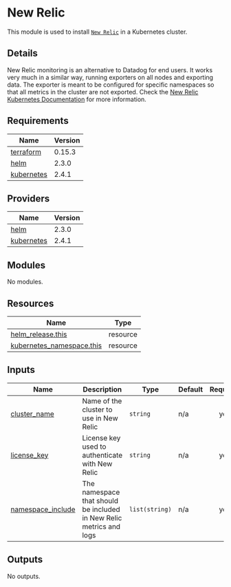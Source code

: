 # New Relic

This module is used to install [`New Relic`](https://github.com/newrelic/helm-charts) in a Kubernetes cluster.

## Details

New Relic monitoring is an alternative to Datadog for end users. It works very much in a similar way, running exporters on all nodes and exporting data. The exporter is meant to be configured for
specific namespaces so that all metrics in the cluster are not exported. Check the [New Relic Kubernetes
Documentation](https://docs.newrelic.com/docs/integrations/kubernetes-integration/installation/kubernetes-integration-install-configure/) for more information.

## Requirements

| Name | Version |
|------|---------|
| <a name="requirement_terraform"></a> [terraform](#requirement\_terraform) | 0.15.3 |
| <a name="requirement_helm"></a> [helm](#requirement\_helm) | 2.3.0 |
| <a name="requirement_kubernetes"></a> [kubernetes](#requirement\_kubernetes) | 2.4.1 |

## Providers

| Name | Version |
|------|---------|
| <a name="provider_helm"></a> [helm](#provider\_helm) | 2.3.0 |
| <a name="provider_kubernetes"></a> [kubernetes](#provider\_kubernetes) | 2.4.1 |

## Modules

No modules.

## Resources

| Name | Type |
|------|------|
| [helm_release.this](https://registry.terraform.io/providers/hashicorp/helm/2.3.0/docs/resources/release) | resource |
| [kubernetes_namespace.this](https://registry.terraform.io/providers/hashicorp/kubernetes/2.4.1/docs/resources/namespace) | resource |

## Inputs

| Name | Description | Type | Default | Required |
|------|-------------|------|---------|:--------:|
| <a name="input_cluster_name"></a> [cluster\_name](#input\_cluster\_name) | Name of the cluster to use in New Relic | `string` | n/a | yes |
| <a name="input_license_key"></a> [license\_key](#input\_license\_key) | License key used to authenticate with New Relic | `string` | n/a | yes |
| <a name="input_namespace_include"></a> [namespace\_include](#input\_namespace\_include) | The namespace that should be included in New Relic metrics and logs | `list(string)` | n/a | yes |

## Outputs

No outputs.

